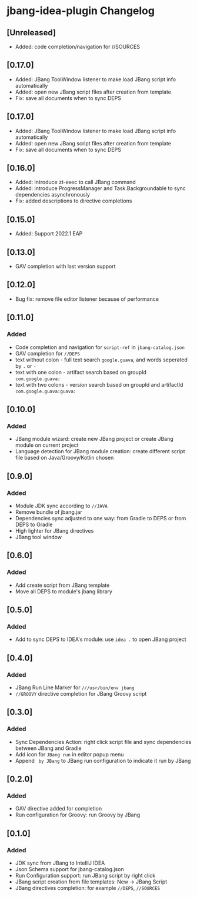 <!-- Keep a Changelog guide -> https://keepachangelog.com -->

# jbang-idea-plugin Changelog

## [Unreleased]

- Added: code completion/navigation for //SOURCES

## [0.17.0]
- Added: JBang ToolWindow listener to make load JBang script info automatically
- Added: open new JBang script files after creation from template
- Fix: save all documents when to sync DEPS

## [0.17.0]
- Added: JBang ToolWindow listener to make load JBang script info automatically
- Added: open new JBang script files after creation from template
- Fix: save all documents when to sync DEPS

## [0.16.0]
- Added: introduce zt-exec to call JBang command
- Added: introduce ProgressManager and Task.Backgroundable to sync dependencies asynchronously
- Fix: added descriptions to directive completions

## [0.15.0]
- Added: Support 2022.1 EAP

## [0.13.0]
- GAV completion with last version support

## [0.12.0]
- Bug fix: remove file editor listener because of performance

## [0.11.0]
### Added
- Code completion and navigation for `script-ref` in `jbang-catalog.json`
- GAV completion for `//DEPS `
- text without colon - full text search `google.guava`, and words seperated by `.` or `-`
- text with one colon - artifact search based on groupId `com.google.guava:`
- text with two colons - version search based on groupId and artifactId `com.google.guava:guava:`

## [0.10.0]
### Added
- JBang module wizard: create new JBang project or create JBang module on current project
- Language detection for JBang module creation: create different script file based on Java/Groovy/Kotlin chosen

## [0.9.0]
### Added
- Module JDK sync according to `//JAVA`
- Remove bundle of jbang.jar
- Dependencies sync adjusted to one way: from Gradle to DEPS or from DEPS to Gradle
- High lighter for JBang directives
- JBang tool window

## [0.6.0]
### Added
- Add create script from JBang template
- Move all DEPS to module's jbang library

## [0.5.0]
### Added
- Add to sync DEPS to IDEA's module:  use `idea .` to open JBang project

## [0.4.0]
### Added
- JBang Run Line Marker for `///usr/bin/env jbang`
- `//GROOVY` directive completion for JBang Groovy script

## [0.3.0]
### Added
- Sync Dependencies Action: right click script file and sync dependencies between JBang and Gradle
- Add icon for `JBang run` in editor popup menu
- Append ` by JBang` to JBang run configuration to indicate it run by JBang

## [0.2.0]
### Added
- GAV directive added for completion
- Run configuration for Groovy: run Groovy by JBang

## [0.1.0]
### Added
- JDK sync from JBang to IntelliJ IDEA
- Json Schema support for jbang-catalog.json
- Run Configuration support: run JBang script by right click
- JBang script creation from file templates: New -> JBang Script
- JBang directives completion:  for example `//DEPS`, `//SOURCES`